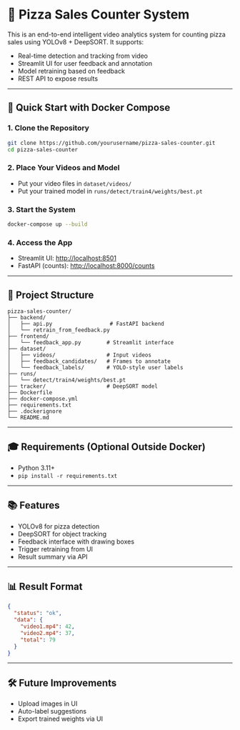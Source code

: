 # 🍕 Pizza Sales Counter System

This is an end-to-end intelligent video analytics system for counting pizza sales using YOLOv8 + DeepSORT. It supports:

- Real-time detection and tracking from video
- Streamlit UI for user feedback and annotation
- Model retraining based on feedback
- REST API to expose results

---

## 🚀 Quick Start with Docker Compose

### 1. Clone the Repository
```bash
git clone https://github.com/yourusername/pizza-sales-counter.git
cd pizza-sales-counter
```

### 2. Place Your Videos and Model
- Put your video files in `dataset/videos/`
- Put your trained model in `runs/detect/train4/weights/best.pt`

### 3. Start the System
```bash
docker-compose up --build
```

### 4. Access the App
- Streamlit UI: [http://localhost:8501](http://localhost:8501)
- FastAPI (counts): [http://localhost:8000/counts](http://localhost:8000/counts)

---

## 📂 Project Structure
```
pizza-sales-counter/
├── backend/
│   ├── api.py                  # FastAPI backend
│   └── retrain_from_feedback.py
├── frontend/
│   └── feedback_app.py        # Streamlit interface
├── dataset/
│   ├── videos/                # Input videos
│   ├── feedback_candidates/   # Frames to annotate
│   └── feedback_labels/       # YOLO-style user labels
├── runs/
│   └── detect/train4/weights/best.pt
├── tracker/                   # DeepSORT model
├── Dockerfile
├── docker-compose.yml
├── requirements.txt
├── .dockerignore
└── README.md
```

---

## 🎓 Requirements (Optional Outside Docker)
- Python 3.11+
- `pip install -r requirements.txt`

---

## 📚 Features
- YOLOv8 for pizza detection
- DeepSORT for object tracking
- Feedback interface with drawing boxes
- Trigger retraining from UI
- Result summary via API

---

## 📊 Result Format
```json
{
  "status": "ok",
  "data": {
    "video1.mp4": 42,
    "video2.mp4": 37,
    "total": 79
  }
}
```

---

## 🛠️ Future Improvements
- Upload images in UI
- Auto-label suggestions
- Export trained weights via UI


